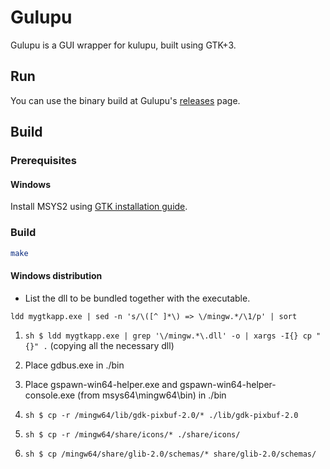 # Gulupu

Gulupu is a GUI wrapper for kulupu, built using GTK+3.

## Run

You can use the binary build at Gulupu's
[releases](https://github.com/sgaragagghu/gulupu/releases) page.

## Build

### Prerequisites

#### Windows

Install MSYS2 using [GTK installation guide](https://www.gtk.org/docs/installations/windows).

### Build

```bash
make
```

#### Windows distribution

* List the dll to be bundled together with the executable.

```ldd mygtkapp.exe | sed -n 's/\([^ ]*\) => \/mingw.*/\1/p' | sort```

1. ```sh $ ldd mygtkapp.exe | grep '\/mingw.*\.dll' -o | xargs -I{} cp "{}" .``` (copying all the necessary dll) 

1. Place gdbus.exe in ./bin

1. Place gspawn-win64-helper.exe and gspawn-win64-helper-console.exe (from msys64\mingw64\bin) in ./bin

1. ```sh $ cp -r /mingw64/lib/gdk-pixbuf-2.0/* ./lib/gdk-pixbuf-2.0```

1. ```sh $ cp -r /mingw64/share/icons/* ./share/icons/```

1. ```sh $ cp /mingw64/share/glib-2.0/schemas/* share/glib-2.0/schemas/```

